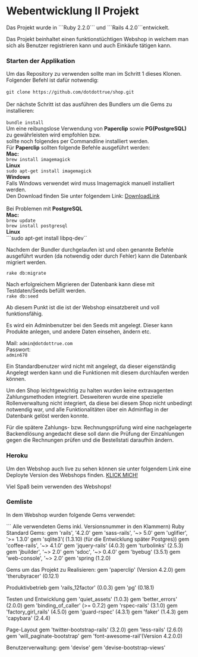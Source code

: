 <h1>Webentwicklung II Projekt</h1>
Das Projekt wurde in ```Ruby 2.2.0``` und ```Rails 4.2.0```entwickelt.

Das Projekt beinhaltet einen funktionstüchtigen Webshop in welchem man sich als Benutzer registrieren kann und auch Einkäufe tätigen kann.

<h3>Starten der Applikation</h3>

Um das Repository zu verwenden sollte man im Schritt 1 dieses Klonen.<br />
Folgender Befehl ist dafür notwendig:<br /><br />
``` git clone https://github.com/dotdottrue/shop.git ```
<br /><br />
Der nächste Schritt ist das ausführen des Bundlers um die Gems zu installieren:<br /><br />
```bundle install```
<br />
Um eine reibungslose Verwendung von <b>Paperclip</b> sowie <b>PG(PostgreSQL)</b> zu gewährleisten wird empfohlen bzw.<br /> sollte noch folgendes per Commandline installiert werden.<br />
Für <b>Paperclip</b> sollten folgende Befehle ausgeführt werden:<br />
<b>Mac: </b><br />
```brew install imagemagick```
<br /><b>Linux</b><br />
```sudo apt-get install imagemagick```
<br /><b>Windows</b><br />
Falls Windows verwendet wird muss Imagemagick manuell installiert werden.<br />
Den Download finden Sie unter folgendem Link: [DownloadLink](http://gnuwin32.sourceforge.net/packages/file.htm)
<br /> <br />
Bei Problemen mit <strong>PostgreSQL</strong><br />
<strong>Mac: </strong><br />
```brew update``` 
<br />
```brew install postgresql```
<br /><strong>Linux</strong><br />
```sudo apt-get install libpq-dev``

Nachdem der Bundler durchgelaufen ist und oben genannte Befehle ausgeführt wurden (da notwendig oder durch Fehler)
kann die Datenbank migriert werden.

```rake db:migrate```

Nach erfolgreichem Migrieren der Datenbank kann diese mit Testdaten/Seeds befüllt werden.<br />
```rake db:seed```<br />

Ab diesem Punkt ist die ist der Webshop einsatzbereit und voll funktionsfähig.

Es wird ein Adminbenutzer bei den Seeds mit angelegt. Dieser kann Produkte anlegen, und andere Daten einsehen, ändern etc.

Mail:
```admin@dotdottrue.com```<br />
Passwort:<br />
```admin678```<br />

Ein Standardbenutzer wird nicht mit angelegt, da dieser eigenständig Angelegt werden kann und die Funktionen mit diesem durchlaufen werden können.

Um den Shop leichtgewichtig zu halten wurden keine extravagenten Zahlungsmethoden integriert.
Desweiteren wurde eine spezielle Rollenverwaltung nicht integriert, da diese bei diesem Shop nicht unbedingt notwendig war, und alle Funktionalitäten über ein Adminflag in der Datenbank gelöst werden konnte.

Für die spätere Zahlungs- bzw. Rechnungsprüfung wird eine nachgelagerte Backendlösung angedacht diese soll dann die Prüfung der Einzahlungen gegen die Rechnungen prüfen und die Bestellstati daraufhin ändern.

<h3>Heroku</h3>

Um den Webshop auch live zu sehen können sie unter folgendem Link eine Deployte Version des Webshops finden.
[KLICK MICH!](https://cryptic-beach-5711.herokuapp.com)

Viel Spaß beim verwenden des Webshops!

<h3>Gemliste</h3>

<p>In dem Webshop wurden folgende Gems verwendet:</p>
```
Alle verwendeten Gems inkl. Versionsnummer in den Klammern)
Ruby Standard Gems:
  gem 'rails', '4.2.0'
  gem 'sass-rails', '~> 5.0'
  gem 'uglifier', '>= 1.3.0'
  gem 'sqlite3'( (1.3.10) (für die Entwicklung später Postgres))
  gem 'coffee-rails', '~> 4.1.0'
  gem 'jquery-rails' (4.0.3)
  gem 'turbolinks' (2.5.3)
  gem 'jbuilder', '~> 2.0'
  gem 'sdoc', '~> 0.4.0'
  gem 'byebug' (3.5.1)
  gem 'web-console', '~> 2.0'
  gem 'spring (1.2.0)
 
 Gems um das Projekt zu Realisieren:
  gem 'paperclip' (Version 4.2.0)
  gem 'therubyracer' (0.12.1)
  
  Produktivbetrieb
    gem 'rails_12factor' (0.0.3)
    gem 'pg' (0.18.1)
  
  Testen und Entwicklung
    gem 'quiet_assets' (1.0.3)
    gem 'better_errors' (2.0.0)
    gem 'binding_of_caller'  (>= 0.7.2)
    gem 'rspec-rails' (3.1.0)
    gem 'factory_girl_rails' (4.5.0)
    gem 'guard-rspec' (4.3.1)
    gem 'faker' (1.4.3)
    gem 'capybara' (2.4.4)
  
  Page-Layout
    gem 'twitter-bootstrap-rails' (3.2.0)
    gem 'less-rails' (2.6.0)
    gem 'will_paginate-bootstrap'
    gem 'font-awesome-rail'(Version 4.2.0.0)
  
  Benutzerverwaltung:
    gem 'devise'
    gem 'devise-bootstrap-views'
```
